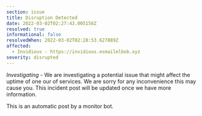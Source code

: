 ```yaml
---
section: issue
title: Disruption Detected
date: 2022-03-02T02:27:43.005156Z
resolved: true
informational: false
resolvedWhen: 2022-03-02T02:28:53.627889Z
affected:
  - Invidious - https://invidious.esmailelbob.xyz
severity: disrupted
---
```

*Investigating* - We are investigating a potential issue that might affect the uptime of one our of services. We are sorry for any inconvenience this may cause you. This incident post will be updated once we have more information.

This is an automatic post by a monitor bot.
        